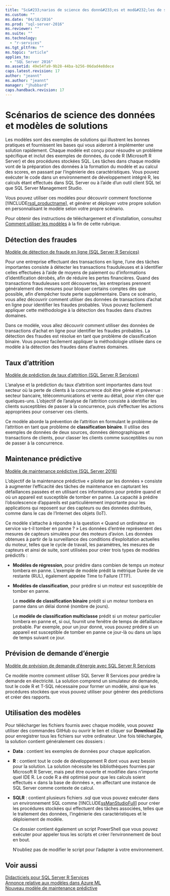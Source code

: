 ```yaml
---
title: "Sc&#233;narios de science des donn&#233;es et mod&#232;les de solutions | Microsoft Docs"
ms.custom: ""
ms.date: "04/18/2016"
ms.prod: "sql-server-2016"
ms.reviewer: ""
ms.suite: ""
ms.technology: 
  - "r-services"
ms.tgt_pltfrm: ""
ms.topic: "article"
applies_to: 
  - "SQL Server 2016"
ms.assetid: 49e54fa9-9b28-44ba-b256-06dad4e8dece
caps.latest.revision: 17
author: "jeannt"
ms.author: "jeannt"
manager: "jhubbard"
caps.handback.revision: 17
---
```

# Sc&#233;narios de science des donn&#233;es et mod&#232;les de solutions
Les modèles sont des exemples de solutions qui illustrent les bonnes pratiques et fournissent les bases qui vous aideront à implémenter une solution rapidement. Chaque modèle est conçu pour résoudre un problème spécifique et inclut des exemples de données, du code R (Microsoft R Server) et des procédures stockées SQL. Les tâches dans chaque modèle vont de la préparation des données à la formation du modèle et au calcul des scores, en passant par l’ingénierie des caractéristiques. Vous pouvez exécuter le code dans un environnement de développement intégré R, les calculs étant effectués dans SQL Server ou à l’aide d’un outil client SQL tel que SQL Server Management Studio.  
  
Vous pouvez utiliser ces modèles pour découvrir comment fonctionne [!INCLUDE[rsql_productname](../../includes/rsql-productname-md.md)], et générer et déployer votre propre solution en personnalisant le modèle selon votre propre scénario.  
  
Pour obtenir des instructions de téléchargement et d’installation, consultez [Comment utiliser les modèles](#bkmk_HowTo) à la fin de cette rubrique.  
  
## Détection des fraudes  
[Modèle de détection de fraude en ligne (SQL Server R Services)](https://github.com/Microsoft/SQL-Server-R-Services-Samples/blob/master/FraudDetection/Introduction.md)  
  
Pour une entreprise effectuant des transactions en ligne, l’une des tâches importantes consiste à détecter les transactions frauduleuses et à identifier celles effectuées à l’aide de moyens de paiement ou d’informations d’identification dérobés, afin de réduire les pertes financières. Quand des transactions frauduleuses sont découvertes, les entreprises prennent généralement des mesures pour bloquer certains comptes dès que possible, afin d’empêcher toute perte supplémentaire. Dans ce scénario, vous allez découvrir comment utiliser des données de transactions d’achat en ligne pour identifier les fraudes probables. Vous pouvez facilement appliquer cette méthodologie à la détection des fraudes dans d’autres domaines.  
  
Dans ce modèle, vous allez découvrir comment utiliser des données de transactions d’achat en ligne pour identifier les fraudes probables. La détection des fraudes est résolue en tant que problème de classification binaire. Vous pouvez facilement appliquer la méthodologie utilisée dans ce modèle à la détection des fraudes dans d’autres domaines.    
  
## Taux d’attrition  
[Modèle de prédiction de taux d’attrition (SQL Server R Services)](https://github.com/Microsoft/SQL-Server-R-Services-Samples/blob/master/Churn/Introduction.md)  
  
L’analyse et la prédiction du taux d’attrition sont importantes dans tout secteur où la perte de clients à la concurrence doit être gérée et prévenue : secteur bancaire, télécommunications et vente au détail, pour n’en citer que quelques-uns. L’objectif de l’analyse de l’attrition consiste à identifier les clients susceptibles de passer à la concurrence, puis d’effectuer les actions appropriées pour conserver ces clients.  
  
Ce modèle aborde la prévention de l’attrition en formulant le problème de l’attrition en tant que problème de **classification binaire**. Il utilise des exemples de données de deux sources, données démographiques et transactions de clients, pour classer les clients comme susceptibles ou non de passer à la concurrence.   
  
## Maintenance prédictive  
[Modèle de maintenance prédictive (SQL Server 2016)](https://github.com/Microsoft/SQL-Server-R-Services-Samples/blob/master/PredictiveMaintenance/Introduction.md)  
  
L’objectif de la maintenance prédictive « pilotée par les données » consiste à augmenter l’efficacité des tâches de maintenance en capturant les défaillances passées et en utilisant ces informations pour prédire quand et où un appareil est susceptible de tomber en panne. La capacité à prédire l’obsolescence d’appareils est particulièrement importante pour les applications qui reposent sur des capteurs ou des données distribués, comme dans le cas de l’Internet des objets (IoT).  
  
Ce modèle s’attache à répondre à la question « Quand un ordinateur en service va-t-il tomber en panne ? » Les données d’entrée représentent des mesures de capteurs simulées pour des moteurs d’avion. Les données obtenues à partir de la surveillance des conditions d’exploitation actuelles du moteur, telles que le cycle de travail, les paramètres, les mesures de capteurs et ainsi de suite, sont utilisées pour créer trois types de modèles prédictifs :  
  
-   **Modèles de régression**, pour prédire dans combien de temps un moteur tombera en panne. L’exemple de modèle prédit la métrique Durée de vie restante (RUL), également appelée Time to Failure (TTF).  
  
-   **Modèles de classification**, pour prédire si un moteur est susceptible de tomber en panne.  
  
    Le **modèle de classification binaire** prédit si un moteur tombera en panne dans un délai donné (nombre de jours).  
  
    Le **modèle de classification multiclasse** prédit si un moteur particulier tombera en panne et, si oui, fournit une fenêtre de temps de défaillance probable. Par exemple, pour un jour donné, vous pouvez prédire si un appareil est susceptible de tomber en panne ce jour-là ou dans un laps de temps suivant ce jour.  
      
      
## Prévision de demande d’énergie  
[Modèle de prévision de demande d’énergie avec SQL Server R Services](https://gallery.cortanaintelligence.com/Tutorial/Energy-Demand-Forecast_Template_with_SQL-Server-R-Services-1)  
  
Ce modèle montre comment utiliser SQL Server R Services pour prédire la demande en électricité. La solution comprend un simulateur de demande, tout le code R et T-SQL nécessaire pour former un modèle, ainsi que les procédures stockées que vous pouvez utiliser pour générer des prédictions et créer des rapports.   
  
## <a name="bkmk_HowTo"></a>Utilisation des modèles  
Pour télécharger les fichiers fournis avec chaque modèle, vous pouvez utiliser des commandes GitHub ou ouvrir le lien et cliquer sur **Download Zip** pour enregistrer tous les fichiers sur votre ordinateur.  Une fois téléchargée, la solution contient généralement ces dossiers :  
  
-   **Data** : contient les exemples de données pour chaque application.  
  
-   **R** : contient tout le code de développement R dont vous avez besoin pour la solution. La solution nécessite les bibliothèques fournies par Microsoft R Server, mais peut être ouverte et modifiée dans n’importe quel IDE R. Le code R a été optimisé pour que les calculs soient effectués « dans la base de données », en affectant une instance de SQL Server comme contexte de calcul.  
  
-   **SQLR** : contient plusieurs fichiers .sql que vous pouvez exécuter dans un environnement SQL comme [!INCLUDE[ssManStudioFull](../../includes/ssmanstudiofull-md.md)] pour créer les procédures stockées qui effectuent des tâches associées, telles que le traitement des données, l’ingénierie des caractéristiques et le déploiement de modèle.  
  
    Ce dossier contient également un script PowerShell que vous pouvez exécuter pour appeler tous les scripts et créer l’environnement de bout en bout.  
  
    N’oubliez pas de modifier le script pour l’adapter à votre environnement.  
  
  
## Voir aussi  
[Didacticiels pour SQL Server R Services](../../advanced-analytics/r-services/sql-server-r-services-tutorials.md)  
[Annonce relative aux modèles dans Azure ML](https://blogs.technet.microsoft.com/machinelearning/2015/04/09/exciting-new-templates-in-azure-ml/)  
[Nouveau modèle de maintenance prédictive](https://blogs.technet.microsoft.com/machinelearning/2015/04/09/exciting-new-templates-in-azure-ml/)  
  
  
  
